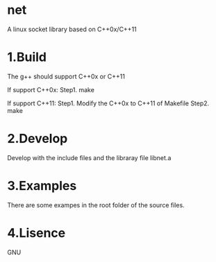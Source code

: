 net
===

A linux socket library based on C++0x/C++11

1.Build
===========================================
The g++ should support C++0x or C++11

If support C++0x:
Step1. make

If support C++11:
Step1. Modify the C++0x to C++11 of Makefile
Step2. make

2.Develop
===========================================
Develop with the include files and the libraray
file libnet.a

3.Examples
==========================================
There are some exampes in the root folder of
the source files.

4.Lisence
==========================================
GNU
